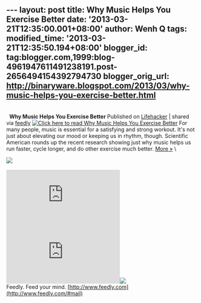 --- layout: post title: Why Music Helps You Exercise Better date:
'2013-03-21T12:35:00.001+08:00' author: Wenh Q tags: modified\_time:
'2013-03-21T12:35:50.194+08:00' blogger\_id:
tag:blogger.com,1999:blog-4961947611491238191.post-2656494154392794730
blogger\_orig\_url:
http://binaryware.blogspot.com/2013/03/why-music-helps-you-exercise-better.html
---
\
  
**Why Music Helps You Exercise Better**
Published on
[Lifehacker](http://feeds.gawker.com/~r/lifehacker/full/~3/WkqLgr3MNFU/why-music-helps-you-exercise-better)
| shared via [feedly](http://www.feedly.com)
[![Click here to read Why Music Helps You Exercise
Better](http://img.gawkerassets.com/img/18i2vpk2b0pvxjpg/xlarge.jpg "Click here to read Why Music Helps You Exercise Better")](http://lifehacker.com/5991528/why-music-helps-you-exercise-better "Click here to read Why Music Helps You Exercise Better")
For many people, music is essential for a satisfying and strong workout.
It's not just about elevating our mood or keeping us in rhythm, though.
Scientific American rounds up the recent research showing just why music
helps us run faster, cycle longer, and do other exercise much better.
[More »](http://lifehacker.com/5991528/why-music-helps-you-exercise-better "Click here to read more about Why Music Helps You Exercise Better")
\

![](http://lifehacker.feedsportal.com/c/34977/f/647165/s/29caa2c4/mf.gif)\
\
[![](http://da.feedsportal.com/r/161393683064/u/49/f/647165/c/34977/s/29caa2c4/a2.img)](http://da.feedsportal.com/r/161393683064/u/49/f/647165/c/34977/s/29caa2c4/a2.htm)![](http://pi.feedsportal.com/r/161393683064/u/49/f/647165/c/34977/s/29caa2c4/a2t.img)![](http://feeds.feedburner.com/~r/lifehacker/full/~4/WkqLgr3MNFU)
\
Feedly. Feed your mind.
[http://www.feedly.com](http://www.feedly.com/#mail)
